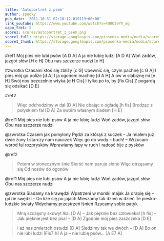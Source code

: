```yaml
---
title: 'Autoportret z psem'
author: spooky
pub_date: '2011-10-31 02:18:12.019119+00:00'
link_youtube: https://www.youtube.com/watch?v=4Q0O2eYV_mg
capo_fret: 2
score1: scores/autoportret_z_psem.png
score1_full: https://storage.googleapis.com/piosenka-media/media/scores/autoportret_z_psem.png
score1_thumb: https://storage.googleapis.com/piosenka-media/media/scores/autoportret_z_psem.png.180x0_q85_upscale.jpg
---
```


#ref1
Mój pies nie lubi psów [A D A]
A ja nie lubię ludzi [A D A]
Woń zadów, jazgot słów [H e H]
Obu nas szczerze nudzi [e H]

#zwrotka
Czasami ktoś się zbliży [c G]
Upewnić się, czym pachnę [c G A]
I pies mój go poliże [d A]
I ja ogonem machnę [d A H]
A ów w słabiznę mi [e H]
Swój nos bezczelnie wtyka [e H Cis]
I tylko po to, by [fis Cis]
Z pogardą się odsikać [D E]

#ref2
>Więc odchodzimy w dal [D A]
>Nie dbając o ogładę [h fis]
>Brodząc z połyskiem fal [D A]
>Za swoim własnym śladem [H E]

@ref1
Mój pies nie lubi psów
A ja nie lubię ludzi
Woń zadów, jazgot słów
Obu nas szczerze nudzi

@zwrotka
Czasem jak pomylony
Pędzi za którąś z suczek –
Ja miałem już dwie żony
I starczy nam nauczek
Więc go do wody – buch! –
Wrzucam wśród fal rozprysków
Wprawiamy łapy w ruch
I radość bije z pysków

@ref2
>Potem w słonecznym śnie
>Sierść nam paruje słono
>Więc otrząsamy się
>Od nosów do ogonów

@ref1
Mój pies nie lubi psów
A ja nie lubię ludzi
Woń zadów, jazgot słów
Obu nas szczerze nudzi

@zwrotka
Siadamy na krawędzi
Wpatrzeni w morski majak
Ja drapię się – gdzie swędzi –
On liże się po jajach
Mieszamy tak dzień w dzień
Te piesko-ludzkie światy
Wdychamy przestrzeń lśnień
Rzucamy sobie patyk

>Mną szczęsny skowyt łka: [D A]
>– Jak pięknie bez człowieka! [h fis]
>– Jak pięknie jest bez psa! – [D A]
>Zgodnie mój pies zaszczeka [D E]

>I aż nas zmierzch ostudzi [D A]
>Siedzimy tak we dwóch – [D A]
>Bo on nie lubi ludzi [Fis7 h]
>A ja – nie lubię psów… [A E7 A]